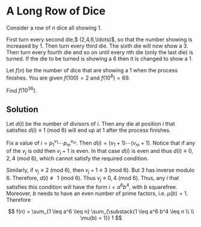# A Long Row of Dice

Consider a row of $n$ dice all showing 1.

First turn every second die,$ (2,4,6,\ldots)$, so that the number showing is increased by 1. Then turn every third die. The sixth die will now show a 3. Then turn every fourth die and so on until every $n$th die (only the last die) is turned. If the die to be turned is showing a 6 then it is changed to show a 1.

Let $f(n)$ be the number of dice that are showing a 1 when the process finishes. You are given $f(100)=2$ and $f(10^8) = 69$.

Find $f(10^{36})$.

## Solution

Let $d(i)$ be the number of divisors of $i$. Then any die at position $i$ that satisfies $d(i) \equiv 1 \: \text{(mod 6)}$ will end up at $1$ after the process finishes.

Fix a value of $i = p_1^{v_1} \cdots p_m^{v_m}$. Then $d(i) = (v_1 + 1) \cdots (v_m + 1)$. Notice that if any of the $v_j$ is odd then $v_j + 1$ is even. In that case $d(i)$ is even and thus $d(i) \equiv 0, 2, 4 \: \text{(mod 6)}$, which cannot satisfy the required condition.

Similarly, if $v_j \equiv 2 \: \text{(mod 6)}$, then $v_j + 1 \equiv 3 \: \text{(mod 6)}$. But $3$ has inverse modulo $6$. Therefore, $d(i) \not\equiv 1 \: \text{(mod 6)}$. Thus $v_j \equiv 0, 4 \: \text{(mod 6)}$. Thus, any $i$ that satisfies this condition will have the form $i = a^6 b^4$, with $b$ squarefree. Moreover, $b$ needs to have an even number of prime factors, i.e. $\mu(b) = 1$. Therefore

$$
f(n)
= \sum_{1 \leq a^6 \leq n} \sum_{\substack{1 \leq a^6 b^4 \leq n \\ \\ \mu(b) = 1}} 1
$$